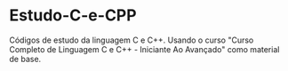 # Estudo-C-e-CPP
Códigos de estudo da linguagem C e C++. Usando o curso "Curso Completo de Linguagem C e C++ - Iniciante Ao Avançado" como material de base.
